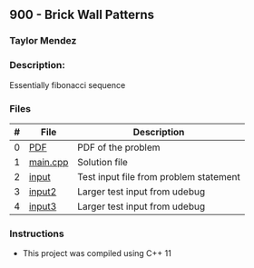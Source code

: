 ## 900 - Brick Wall Patterns
### Taylor Mendez 
### Description:

Essentially fibonacci sequence

### Files

|   #   | File                       | Description                                                |
| :---: | -------------------------- | ---------------------------------------------------------- |
|   0   | [PDF](./p900.pdf)          | PDF of the problem                                         |
|   1   | [main.cpp](./main.cpp)     | Solution file                                              |
|   2   | [input](./input.txt)       | Test input file from problem statement                     |
|   3   | [input2](./input2.txt)     | Larger test input from udebug                              |
|   4   | [input3](./input3.txt)     | Larger test input from udebug                              |

### Instructions

- This project was compiled using C++ 11